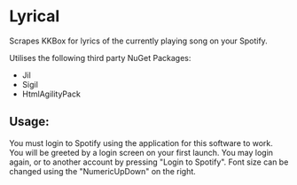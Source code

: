 # Lyrical
Scrapes KKBox for lyrics of the currently playing song on your Spotify.

Utilises the following third party NuGet Packages:
* Jil
* Sigil
* HtmlAgilityPack

## Usage:
You must login to Spotify using the application for this software to work.
You will be greeted by a login screen on your first launch.
You may login again, or to another account by pressing "Login to Spotify".
Font size can be changed using the "NumericUpDown" on the right.
